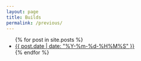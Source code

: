 ```yaml
---
layout: page
title: Builds
permalink: /previous/
---
```


<ul>
  {% for post in site.posts %}
    <li>
      <a href="{{ post.url | relative_url }}">{{ post.date | date: "%Y-%m-%d-%H%M%S" }}</a>
    </li>
  {% endfor %}
</ul>
